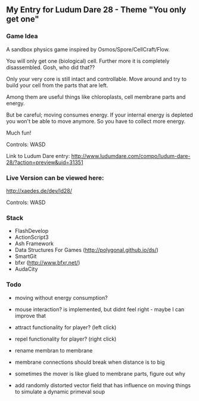 

My Entry for Ludum Dare 28 - Theme "You only get one" 
-------------------------

### Game Idea

A sandbox physics game inspired by Osmos/Spore/CellCraft/Flow.

You will only get one (biological) cell. Further more it is completely disassembled. Gosh, who did that??

Only your very core is still intact and controllable. Move around and try to build your cell from the parts that are left. 

Among them are useful things like chloroplasts, cell membrane parts and energy. 

But be careful; moving consumes energy. If your internal energy is depleted you won't be able to move anymore. So you have to collect more energy. 

Much fun!

Controls: WASD

Link to Ludum Dare entry: http://www.ludumdare.com/compo/ludum-dare-28/?action=preview&uid=31351


### Live Version can be viewed here:

http://xaedes.de/dev/ld28/
	
Controls: WASD

### Stack

* FlashDevelop
* ActionScript3
* Ash Framework
* Data Structures For Games (http://polygonal.github.io/ds/)
* SmartGit
* bfxr (http://www.bfxr.net/)
* AudaCity


### Todo
* moving without energy consumption?
* mouse interaction? is implemented, but didnt feel right - maybe I can improve that
* attract functionality for player? (left click)
* repel functionality for player? (right click)

* rename membran to membrane
* membrane connections should break when distance is to big
* sometimes the mover is like glued to membrane parts, figure out why

* add randomly distorted vector field that has influence on moving things to simulate a dynamic primeval soup
